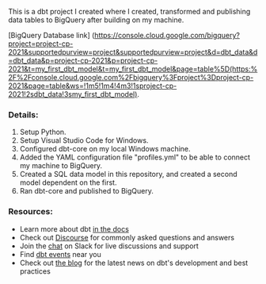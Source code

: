 This is a dbt project I created where I created, transformed and publishing data tables to BigQuery after building on my machine.

[BigQuery Database link]
(https://console.cloud.google.com/bigquery?project=project-cp-2021&supportedpurview=project&supportedpurview=project&d=dbt_data&d=dbt_data&p=project-cp-2021&p=project-cp-2021&t=my_first_dbt_model&t=my_first_dbt_model&page=table%5D(https:%2F%2Fconsole.cloud.google.com%2Fbigquery%3Fproject%3Dproject-cp-2021&page=table&ws=!1m5!1m4!4m3!1sproject-cp-2021!2sdbt_data!3smy_first_dbt_model).

### Details:
1. Setup Python.
2. Setup Visual Studio Code for Windows.
3. Configured dbt-core on my local Windows machine.
4. Added the YAML configuration file "profiles.yml" to be able to connect my machine to BigQuery.
5. Created a SQL data model in this repository, and created a second model dependent on the first.
6. Ran dbt-core and published to BigQuery.


### Resources:
- Learn more about dbt [in the docs](https://docs.getdbt.com/docs/introduction)
- Check out [Discourse](https://discourse.getdbt.com/) for commonly asked questions and answers
- Join the [chat](http://slack.getdbt.com/) on Slack for live discussions and support
- Find [dbt events](https://events.getdbt.com) near you
- Check out [the blog](https://blog.getdbt.com/) for the latest news on dbt's development and best practices
